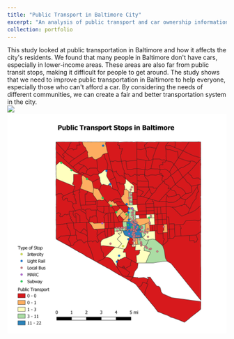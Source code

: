 ```yaml
---
title: "Public Transport in Baltimore City"
excerpt: "An analysis of public transport and car ownership information in Baltimore city<br/><img src='/images/_no Car.png'>"
collection: portfolio
---
```

This study looked at public transportation in Baltimore and how it affects the city's residents. We found that many people in Baltimore don't have cars, especially in lower-income areas. These areas are also far from public transit stops, making it difficult for people to get around. The study shows that we need to improve public transportation in Baltimore to help everyone, especially those who can't afford a car. By considering the needs of different communities, we can create a fair and better transportation system in the city.
<br/><img src='/images/_no Car.png'>
<br/><img src='/images/Public transport.png'>




